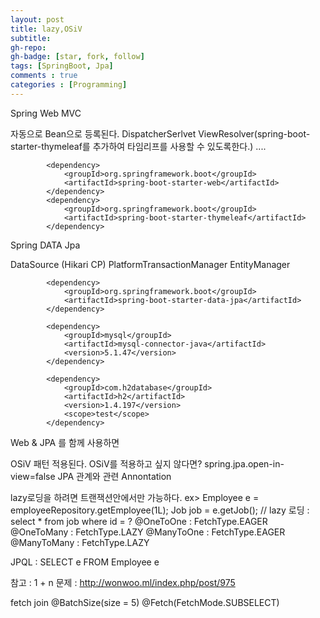 ```yaml
---
layout: post
title: lazy,OSiV
subtitle: 
gh-repo: 
gh-badge: [star, fork, follow]
tags: [SpringBoot, Jpa]
comments : true
categories : [Programming]
---
```


Spring Web MVC

자동으로 Bean으로 등록된다.
DispatcherSerlvet
ViewResolver(spring-boot-starter-thymeleaf를 추가하여 타임리프를 사용할 수 있도록한다.)
....

~~~
		<dependency>
			<groupId>org.springframework.boot</groupId>
			<artifactId>spring-boot-starter-web</artifactId>
		</dependency>
        <dependency>
			<groupId>org.springframework.boot</groupId>
			<artifactId>spring-boot-starter-thymeleaf</artifactId>
		</dependency>
~~~


Spring DATA Jpa

DataSource (Hikari CP)
PlatformTransactionManager
EntityManager

~~~
		<dependency>
			<groupId>org.springframework.boot</groupId>
			<artifactId>spring-boot-starter-data-jpa</artifactId>
		</dependency>

		<dependency>
			<groupId>mysql</groupId>
			<artifactId>mysql-connector-java</artifactId>
			<version>5.1.47</version>
		</dependency>

		<dependency>
			<groupId>com.h2database</groupId>
			<artifactId>h2</artifactId>
			<version>1.4.197</version>
			<scope>test</scope>
		</dependency>
~~~

Web & JPA 를 함께 사용하면

OSiV 패턴 적용된다.
OSiV를 적용하고 싶지 않다면?
spring.jpa.open-in-view=false
JPA 관계와 관련 Annontation

lazy로딩을 하려면 트랜잭션안에서만 가능하다.
ex> Employee e = employeeRepository.getEmployee(1L);
Job job = e.getJob(); // lazy 로딩 : select * from job where id = ?
@OneToOne : FetchType.EAGER
@OneToMany : FetchType.LAZY
@ManyToOne : FetchType.EAGER
@ManyToMany : FetchType.LAZY

JPQL : SELECT e FROM Employee e



참고 : 1 + n 문제 : http://wonwoo.ml/index.php/post/975

fetch join
@BatchSize(size = 5)
@Fetch(FetchMode.SUBSELECT)